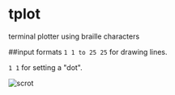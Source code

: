 # tplot
terminal plotter using braille characters

##input formats
`1 1 to 25 25` for drawing lines.

`1 1` for setting a "dot".

![scrot](https://p.iotek.org/p48.png)

